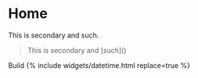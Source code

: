 ---
---

# Home

This is <span class="fg-secondary">secondary</span> and such.

<blockquote class="bg-secondary" markdown=1>
  This is secondary and [such]()
</blockquote>

Build {% include widgets/datetime.html replace=true %}